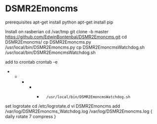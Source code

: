 # DSMR2Emoncms

prerequisites
apt-get install python
apt-get install pip

Install on rasberian
cd /var/tmp
git clone -b master https://github.com/EdwinBontenbal/DSMR2Emoncms.git
cd DSMR2Emoncms/
cp DSMR2Emoncms.py /usr/local/bin/DSMR2Emoncms.py
cp DSMR2EmoncmsWatchdog.sh /usr/local/bin/DSMR2EmoncmsWatchdog.sh

add to crontab
crontab -e
* * * * *       /usr/local/bin/DSMR2EmoncmsWatchdog.sh

set logrotate
cd /etc/logrotate.d
vi DSMR2Emoncms
add
/var/log/DSMR2Emoncms_Watchdog.log /var/log/DSMR2Emoncms.log {
        daily
        rotate 7
        compress
}

